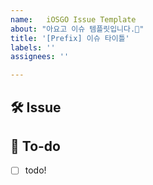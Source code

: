 ```yaml
---
name:   iOSGO Issue Template
about: "아요고 이슈 템플릿입니다.🎇"
title: '[Prefix] 이슈 타이틀'
labels: ''
assignees: ''

---
```


## 🛠 Issue
<!-- 이슈에 대해 간략하게 설명해주세요 -->

## 📝 To-do
<!-- 진행할 작업에 대해 적어주세요 -->
- [ ] todo!
